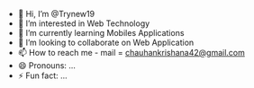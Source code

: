 - 👋 Hi, I’m @Trynew19
- 👀 I’m interested in Web Technology
- 🌱 I’m currently learning Mobiles Applications
- 💞️ I’m looking to collaborate on Web Application 
- 📫 How to reach me - mail = chauhankrishana42@gmail.com
- 😄 Pronouns: ...
- ⚡ Fun fact: ...

<!---
Trynew19/Trynew19 is a ✨ special ✨ repository because its `README.md` (this file) appears on your GitHub profile.
You can click the Preview link to take a look at your changes.
--->
